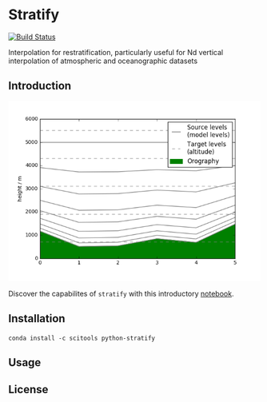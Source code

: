 # Stratify

[![Build Status](https://travis-ci.org/SciTools-incubator/python-stratify.svg?branch=master)](https://travis-ci.org/SciTools-incubator/python-stratify)

Interpolation for restratification, particularly useful for Nd vertical interpolation of atmospheric and oceanographic datasets

## Introduction

![An outline of the problem space](summary.png)

Discover the capabilites of `stratify` with this introductory [notebook](index.ipynb).

## Installation

```shell
conda install -c scitools python-stratify
```

## Usage

## License


